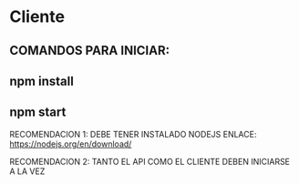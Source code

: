 # Cliente 
## COMANDOS PARA INICIAR:
## npm install
## npm start


RECOMENDACION 1: DEBE TENER INSTALADO NODEJS 
ENLACE: https://nodejs.org/en/download/


RECOMENDACION 2: TANTO EL API COMO EL CLIENTE DEBEN INICIARSE A LA VEZ 
